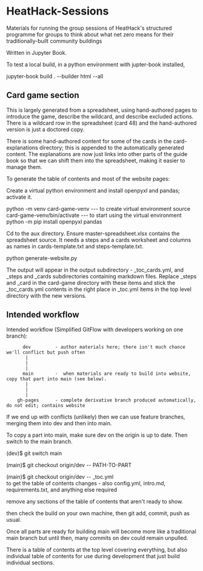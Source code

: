 # HeatHack-Sessions
Materials for running the group sessions of HeatHack's structured programme for groups to think about what net zero means for their traditionally-built community buildings 

Written in Jupyter Book.

To test a local build, in a python environment with jupter-book installed, 

jupyter-book build . --builder html --all

## Card game section

This is largely generated from a spreadsheet, using hand-authored pages to introduce the game, describe the wildcard, and describe excluded actions. There is a wildcard row in the spreadsheet (card 48) and the hand-authored version is just a doctored copy.

There is some hand-authored content for some of the cards in the card-explanations directory; this is appended to the automatically generated content. The explanations are now just links into other parts of the guide book so that we can shift them into the spreadsheet, making it easier to manage them.  

To generate the table of contents and most of the website pages:

Create a virtual python environment and install openpyxl and pandas; activate it.

python -m venv card-game-venv   --- to create virtual environment 
source card-game-venv/bin/activate --- to start using the virtual environment
python -m pip install openpyxl pandas

Cd to the aux directory.  Ensure master-spreadsheet.xlsx contains the spreadsheet source.  It needs a steps and a cards worksheet and columns as names in cards-template.txt and steps-template.txt.

python generate-website.py

The output will appear in the output subdirectory - _toc_cards.yml, and _steps and _cards subdirectories containing markdown files.  Replace _steps and _card in the card-game directory with these items and stick the _toc_cards.yml contents in the right place in _toc.yml items in the top level directory with the new versions.

## Intended workflow

Intended workflow (Simplified GitFlow with developers working on one branch):

          dev         - author materials here; there isn't much chance we'll conflict but push often
           |
           |
           |
          main        -  when materials are ready to build into website, copy that part into main (see below).
           |
           |
           |
        gh-pages      - complete derivative branch produced automatically, do not edit; contains website

If we end up with conflicts (unlikely) then we can use feature branches, merging them into dev and then into main.

To copy a part into main, make sure dev on the origin is up to date.  Then switch to the main branch.

(dev)$ git switch main

(main)$ git checkout origin/dev -- PATH-TO-PART

(main)$ git checkout origin/dev -- _toc.yml      
to get the table of contents changes - also config.yml, intro.md, requirements.txt, and anything else required

remove any sections of the table of contents that aren't ready to show.

then check the build on your own machine, then git add, commit, push as usual.  

Once all parts are ready for building main will become more like a traditional main branch but until then, many commits on dev could remain unpulled.

There is a table of contents at the top level covering everything, but also individual table of contents for use during development that just build individual sections.
